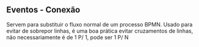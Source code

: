 ## Eventos - Conexão
Servem para substituir o fluxo normal de um processo BPMN. Usado para evitar de sobrepor linhas, é uma boa prática evitar cruzamentos de linhas, não necessariamente é de 1 P/ 1, pode ser 1 P/ N
